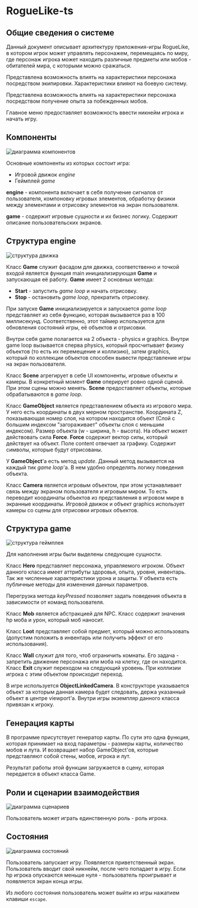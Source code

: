 
# RogueLike-ts

## Общие сведения о системе 

Данный документ описывает архитектуру приложения-игры RogueLike, в котором игрок может управлять персонажем, перемещаясь по миру, где персонаж игрока может находить различные предметы или мобов - обитателей мира, с которыми можно сражаться.

Представлена возможность влиять на характеристики персонажа посредством экипировки. Характеристики влияют на боевую систему. 

Представлена возможность влиять на характеристики персонажа посредством получение опыта за побежденных мобов. 

Главное меню предоставляет возможность ввести никнейм игрока и начать игру.

## Компоненты

![диаграмма компонентов](pics/components.png)

Основные компоненты из которых состоит игра:

+ Игровой движок *engine*
+ Геймплей *game*

**engine** - компонента включает в себя получение сигналов от пользователя, компоновку игровых элементов, обработку физики между элементами и отрисовку элементов на экран пользователя.

**game** - содержит игровые сущности и их бизнес логику. Содержит описание пользовательских экранов.

## Структура engine

![структура движка](pics/engine.png)

Класс **Game** служит фасадом для движка, соответственно и точкой входой является функция main инициализирующая **Game** и запускающая её работу. **Game** имеет 2 основных метода:

* **Start** - запустить *game loop* и начать отрисовку.
* **Stop** - остановить *game loop*, прекратить отрисовку.

При запуске **Game** инициализируется и запускается *game loop* представляет из себя функцию, которая вызывается раз в 100 миллисекунд. Соответственно, этот таймер используется для обновления состояний игры, её объектов и отрисовки.     

Внутри себя game полагается на 2 объекта - physics и graphics. Внутри game loop вызывается сперва physics, который просчитывает физику объектов (то есть их перемещение и коллизию), затем graphics, который по коллекции объектов способен вывести представление игры на экран пользователя.

Класс **Scene** агрегирует в себе UI компоненты, игровые объекты и камеры. В конкретный момент **Game** оперирует ровно одной сценой. При этом сцены можно менять. **Scene** предоставляет объекты, которые обрабатываются в *game loop*.

Класс **GameObject** является представлением объекта из игрового мира. У него есть координаты в двух мерном пространстве. Координата Z, показывающая номер слоя, на котором находится объект (Слой с большим индексом "загораживает" объекты слоя с меньшим индексом). Размер объекта (w - ширина, h - высота). На объект может действовать сила **Force**.  **Force** содержит вектор силы, который действует на объект. Поле content отвечает за графику. Содержит символы, которые будут отрисованы.

У **GameObject**'а есть метод *update*. Данный метод вызывается на каждый тик *game loop*'а. В нем удобно определять логику поведения объекта.

Класс **Camera** является игровым объектом, при этом устанавливает связь между экраном пользователя и игровым миром. То есть переводит координаты объектов из представления в игровом мире в экранные координаты. Игровой движок и объект graphics использует камеры со сцены для отрисовки игровых объектов.

## Структура game

![структура геймплея](pics/gameplay.png)

Для наполнения игры были выделены следующие сущности. 

Класс **Hero** представляет персонажа, управляемого игроком. Объект данного класса имеет аттрибуты здоровья, опыта, уровня, инвентарь. Так же численные характеристики урона и защиты. У объекта есть публичные методы для изменения данных параметров. 

Перегрузка метода *keyPressed* позволяет задать поведения объекта в зависимости от команд пользователя.

Класс **Mob** является абстракцией для NPC. Класс содержит значения hp моба и урон, который моб наносит.

Класс **Loot** представляет собой предмет, который можно использовать (допустим положить в инвентарь или получить эффект от его использования). 

Класс **Wall** служит для того, чтоб ограничить комнаты. Его задача - запретить движение персонажа или моба на клетку, где он находится. Класс **Exit** служит переходом на следующий уровень. При коллизии игрока с этим объектом происходит переход.

В игре используется **ObjectLinkedCamera**. В конструкторе указывается объект за которым данная камера будет следовать, держа указанный объект в центре viewport'а. Внутри игры экземпляр данного класса привязан к игроку.

## Генерация карты

В программе присутствует генератор карты. По сути это одна функция, которая принимает на вход параметры - размеры карты, количество мобов и лута. И возвращает набор GameObject'ов, которые представляют собой стены, мобов, игрока и лут. 

Результат работы этой функции загружается в сцену, которая передается в объект класса Game.

## Роли и сценарии взаимодействия

![диаграмма сценариев](pics/scripts.png)

Пользователь может играть единственную роль - роль игрока.


## Состояния

![диаграмма состояний](pics/state.png)

Пользователь запускает игру. Появляется приветственный экран. Пользователь вводит свой никнейм, после чего попадает в игру. Если hp игрока опускаются меньше нуля - пользователь проигрывает и появляется экран конца игры.

Из любого состояния пользователь может выйти из игры нажатием клавиши `escape`.


